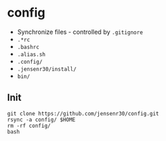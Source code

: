 # config

- Synchronize files - controlled by `.gitignore`
-  `.*rc`
- `.bashrc`
- `.alias.sh`
- `.config/`
- `.jensenr30/install/`
- `bin/`

## Init

```
git clone https://github.com/jensenr30/config.git
rsync -a config/ $HOME 
rm -rf config/
bash
```

